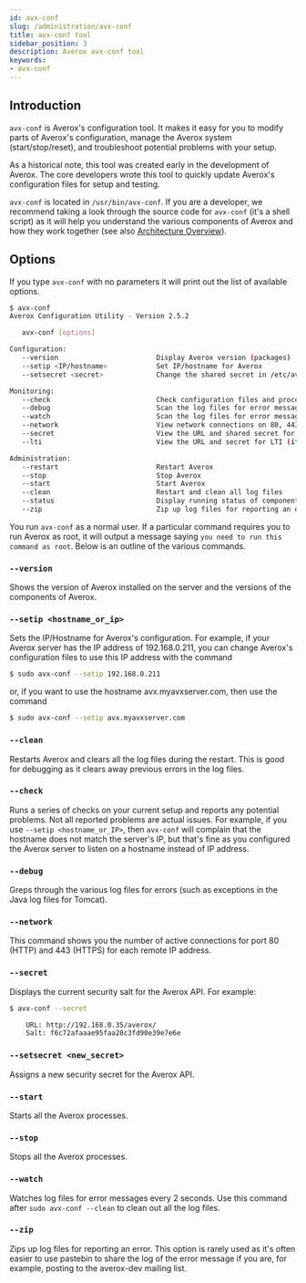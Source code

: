 ```yaml
---
id: avx-conf
slug: /administration/avx-conf
title: avx-conf tool
sidebar_position: 3
description: Averox avx-conf tool
keywords:
- avx-conf
---
```


## Introduction

`avx-conf` is Averox's configuration tool.  It makes it easy for you to modify parts of Averox's configuration, manage the Averox system (start/stop/reset), and troubleshoot potential problems with your setup.

As a historical note, this tool was created early in the development of Averox. The core developers wrote this tool to quickly update Averox's configuration files for setup and testing.

`avx-conf` is located in `/usr/bin/avx-conf`.  If you are a developer, we recommend taking a look through the source code for `avx-conf` (it's a shell script) as it will help you understand the various components of Averox and how they work together (see also [Architecture Overview](/development/architecture)).

## Options

If you type `avx-conf` with no parameters it will print out the list of available options.

```bash
$ avx-conf
Averox Configuration Utility - Version 2.5.2

   avx-conf [options]

Configuration:
   --version                        Display Averox version (packages)
   --setip <IP/hostname>            Set IP/hostname for Averox
   --setsecret <secret>             Change the shared secret in /etc/averox/avx-web.properties

Monitoring:
   --check                          Check configuration files and processes for problems
   --debug                          Scan the log files for error messages
   --watch                          Scan the log files for error messages every 2 seconds
   --network                        View network connections on 80, 443 and 1935 by IP address. 1935 is deprecated. You will need to modify avx-conf if you have custom ports.
   --secret                         View the URL and shared secret for the server
   --lti                            View the URL and secret for LTI (if installed)

Administration:
   --restart                        Restart Averox
   --stop                           Stop Averox
   --start                          Start Averox
   --clean                          Restart and clean all log files
   --status                         Display running status of components
   --zip                            Zip up log files for reporting an error
```

You run `avx-conf` as a normal user.  If a particular command requires you to run Averox as root, it will output a message saying `you need to run this command as root`.  Below is an outline of the various commands.

### `--version`

Shows the version of Averox installed on the server and the versions of the components of Averox.

### `--setip <hostname_or_ip>`

Sets the IP/Hostname for Averox's configuration.  For example, if your Averox server has the IP address of 192.168.0.211, you can change Averox's configuration files to use this IP address with the command

```bash
$ sudo avx-conf --setip 192.168.0.211
```

or, if you want to use the hostname avx.myavxserver.com, then use the command

```bash
$ sudo avx-conf --setip avx.myavxserver.com
```

### `--clean`

Restarts Averox and clears all the log files during the restart.  This is good for debugging as it clears away previous errors in the log files.

### `--check`

Runs a series of checks on your current setup and reports any potential problems.  Not all reported problems are actual issues.  For example, if you use `--setip <hostname_or_IP>`, then `avx-conf` will complain that the hostname does not match the server's IP, but that's fine as you configured the Averox server to listen on a hostname instead of IP address.

### `--debug`

Greps through the various log files for errors (such as exceptions in the Java log files for Tomcat).

### `--network`

This command shows you the number of active connections for port 80 (HTTP) and 443 (HTTPS) for each remote IP address.

### `--secret`

Displays the current security salt for the Averox API.  For example:

```bash
$ avx-conf --secret

    URL: http://192.168.0.35/averox/
    Salt: f6c72afaaae95faa28c3fd90e39e7e6e
```

### `--setsecret <new_secret>`

Assigns a new security secret for the Averox API.

### `--start`

Starts all the Averox processes.

### `--stop`

Stops all the Averox processes.

### `--watch`

Watches log files for error messages every 2 seconds.  Use this command after `sudo avx-conf --clean` to clean out all the log files.

### `--zip`

Zips up log files for reporting an error.  This option is rarely used as it's often easier to use pastebin to share the log of the error message if you are, for example, posting to the averox-dev mailing list.
